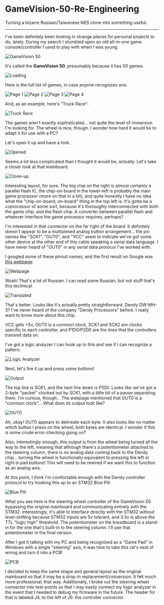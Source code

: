 # GameVision-50-Re-Engineering
Turning a bizarre Russian/Taiwanese NES clone into something useful.
___

I've been definitely been looking in strange places for personal projects to do, lately. During my search I stumbled upon an old all-in-one game console/controller I used to play with when I was young.

![GameVision 50](https://i.imgur.com/y6f7k1Y.jpg)

It's called the **GameVision 50**, presumably because it has 50 games.

![Loading](https://i.imgur.com/X0x8wN1.jpg)

Here is the full list of games, in case anyone recognizes one.

![Page 1](https://i.imgur.com/kHe6Co5.jpg)
![Page 2](https://i.imgur.com/1G9vRXh.jpg)
![Page 3](https://i.imgur.com/htxYzJD.jpg)
![Page 4](https://i.imgur.com/NKpHRS6.jpg)

And, as an example, here's "Truck Race":

![Truck Race](https://i.imgur.com/qHOYugw.jpg)

The games aren't exactly sophisticated... not quite the level of immersion I'm looking for. The wheel is nice, though. I wonder how hard it would be to adapt it for use with a PC?

Let's open it up and have a look.

![Opened](https://i.imgur.com/zB3j0u8.jpg)

Seems a lot less complicated than I thought it would be, actually. Let's take a closer look at that mainboard.

![Close-up](https://i.imgur.com/Eze8Wvi.jpg)

Interesting layout, for sure. The big chip on the right is almost certainly a parallel flash IC, the chip-on-board in the lower-left is probably the main game processor (more on that in a bit), and quite honestly I have no idea what the "chip-on-board, on-board" thing in the top left is. It's gotta be a coprocessor of some sort, because it's thoroughly interconnected with both the game chip, and the flash chip. A converter between parallel flash and whatever interface the game processor requires, perhaps?

I'm interested in that connector on the far right of the board. It definitely doesn't appear to be a multiplexed analog button arrangement... the pin names like "SCK1", "OUT0", and "VCC" seem to indicate we've got some other device at the other end of this cable speaking a serial data language. I have never heard of "OUT0" in any serial data protocol I've worked with.

I googled some of these pinout names, and the first result on Google was [this webpage](http://xn----ctbgeuhdtdb2b.xn--p1ai/price/dendy/?parts&d=DW-MH-3):

![Webpage](https://i.imgur.com/fidm5OU.png)

Woah! That's a lot of Russian. I can read some Russian, but not stuff that's this technical.

![Translated](https://i.imgur.com/A5Q3zKA.png)

That's better. Looks like it's actually pretty straightforward. Dendy DW-MH-3? I've never heard of the company "Dendy Processors" before. I really want to know more about this chip.


VCC gets +5v, OUT0 is a common clock, SCK1 and SCK2 are clocks specific to each controller, and P1D0/P2D0 are the lines that the controllers transmit data on.


I've got a logic analyzer I can hook up to this and see if I can recognize a pattern.

![Logic Analyzer](https://i.imgur.com/iWwLtU6.jpg)

Next, let's fire it up and press some buttons!

![Output](https://i.imgur.com/y2ItXpD.png)

The top line is SCK1, and the next line down is P1D0. Looks like we've got a 2-byte "packet" clocked out by SCK1, with a little bit of a pause separating them. I'm curious, though... The webpage mentioned that OUT0 is a "common clock"... What does its output look like?

![OUT0](https://i.imgur.com/FRWRZtJ.png)

Ah, okay! OUT0 appears to delineate each byte. It also looks like no matter which button I press on the wheel, both bytes are identical. I wonder if this is some crude error-checking going on?

Also, interestingly enough, this output is from the wheel being turned all the way to the left, meaning that although there's a potentiometer attached to the steering column, there is no analog data coming back to the Dendy chip... turning the wheel is functionally equivalent to pressing the left or right d-pad buttons! This will need to be rewired if we want this to function as an analog axis.

At this point, I think I'm comfortable enough with the Dendy controller protocol to try hooking this up to an STM32 Blue Pill.

![Blue Pill](https://i.imgur.com/ONhLSSB.jpg)

What you see here is the steering wheel controller of the GameVision 50 bypassing the original mainboard and communicating entirely with the STM32. Interestingly, it's able to interface directly with the STM32 without level-shifting because STM32 inputs are 5v tolerant, and 3.3v is above the TTL "logic high" threshold. The potentiometer on the breadboard is a stand-in for the one that's built-in to the steering column. I'll use that potentiometer in the final version.

After I got it talking with my PC and being recognized as a "Game Pad" in Windows with a single "steering" axis, it was time to take this rat's nest of wiring and turn it into a PCB!

![PCB](https://i.imgur.com/mTZuEmP.jpg)


I decided to keep the same shape and general layout as the original mainboard so that it may be a drop-in replacement/conversion. It felt much more professional, that way. Additionally, I broke out the steering wheel connector into test-points so that I may easily connect my logic analyzer in the event that I needed to debug my firmware in the future. The header for that is labeled J4, to the left of J5: the controller connector.
